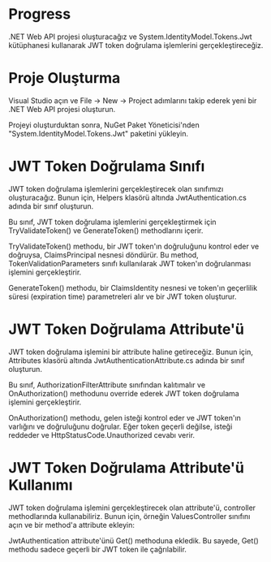 # Progress

.NET Web API projesi oluşturacağız ve System.IdentityModel.Tokens.Jwt kütüphanesi kullanarak JWT token doğrulama işlemlerini gerçekleştireceğiz.

# Proje Oluşturma

Visual Studio açın ve File -> New -> Project adımlarını takip ederek yeni bir .NET Web API projesi oluşturun.

Projeyi oluşturduktan sonra, NuGet Paket Yöneticisi'nden "System.IdentityModel.Tokens.Jwt" paketini yükleyin.

# JWT Token Doğrulama Sınıfı

JWT token doğrulama işlemlerini gerçekleştirecek olan sınıfımızı oluşturacağız. Bunun için, Helpers klasörü altında JwtAuthentication.cs adında bir sınıf oluşturun.

Bu sınıf, JWT token doğrulama işlemlerini gerçekleştirmek için TryValidateToken() ve GenerateToken() methodlarını içerir.

TryValidateToken() methodu, bir JWT token'ın doğruluğunu kontrol eder ve doğruysa, ClaimsPrincipal nesnesi döndürür. Bu method, TokenValidationParameters sınıfı kullanılarak JWT token'ın doğrulanması işlemini gerçekleştirir.

GenerateToken() methodu, bir ClaimsIdentity nesnesi ve token'ın geçerlilik süresi (expiration time) parametreleri alır ve bir JWT token oluşturur.

# JWT Token Doğrulama Attribute'ü

JWT token doğrulama işlemini bir attribute haline getireceğiz. Bunun için, Attributes klasörü altında JwtAuthenticationAttribute.cs adında bir sınıf oluşturun.

Bu sınıf, AuthorizationFilterAttribute sınıfından kalıtımalır ve OnAuthorization() methodunu override ederek JWT token doğrulama işlemini gerçekleştirir.

OnAuthorization() methodu, gelen isteği kontrol eder ve JWT token'ın varlığını ve doğruluğunu doğrular. Eğer token geçerli değilse, isteği reddeder ve HttpStatusCode.Unauthorized cevabı verir.

# JWT Token Doğrulama Attribute'ü Kullanımı

JWT token doğrulama işlemini gerçekleştirecek olan attribute'ü, controller methodlarında kullanabiliriz. Bunun için, örneğin ValuesController sınıfını açın ve bir method'a attribute ekleyin:

JwtAuthentication attribute'ünü Get() methoduna ekledik. Bu sayede, Get() methodu sadece geçerli bir JWT token ile çağrılabilir.
